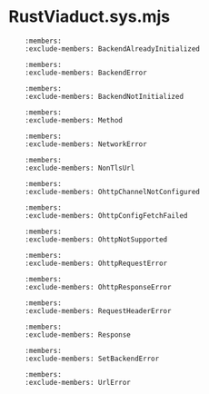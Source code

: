 # RustViaduct.sys.mjs
```{js:autoclass} RustViaduct.sys.BackendAlreadyInitialized
    :members:
    :exclude-members: BackendAlreadyInitialized
```
```{js:autoclass} RustViaduct.sys.BackendError
    :members:
    :exclude-members: BackendError
```
```{js:autoclass} RustViaduct.sys.BackendNotInitialized
    :members:
    :exclude-members: BackendNotInitialized
```
```{js:autoclass} RustViaduct.sys.Method
    :members:
    :exclude-members: Method
```
```{js:autoclass} RustViaduct.sys.NetworkError
    :members:
    :exclude-members: NetworkError
```
```{js:autoclass} RustViaduct.sys.NonTlsUrl
    :members:
    :exclude-members: NonTlsUrl
```
```{js:autoclass} RustViaduct.sys.OhttpChannelNotConfigured
    :members:
    :exclude-members: OhttpChannelNotConfigured
```
```{js:autoclass} RustViaduct.sys.OhttpConfigFetchFailed
    :members:
    :exclude-members: OhttpConfigFetchFailed
```
```{js:autoclass} RustViaduct.sys.OhttpNotSupported
    :members:
    :exclude-members: OhttpNotSupported
```
```{js:autoclass} RustViaduct.sys.OhttpRequestError
    :members:
    :exclude-members: OhttpRequestError
```
```{js:autoclass} RustViaduct.sys.OhttpResponseError
    :members:
    :exclude-members: OhttpResponseError
```
```{js:autoclass} RustViaduct.sys.RequestHeaderError
    :members:
    :exclude-members: RequestHeaderError
```
```{js:autoclass} RustViaduct.sys.Response
    :members:
    :exclude-members: Response
```
```{js:autoclass} RustViaduct.sys.SetBackendError
    :members:
    :exclude-members: SetBackendError
```
```{js:autoclass} RustViaduct.sys.UrlError
    :members:
    :exclude-members: UrlError
```
```{js:autofunction} RustViaduct.sys.allowAndroidEmulatorLoopback
```
```{js:autofunction} RustViaduct.sys.initBackend
```
